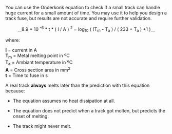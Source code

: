 You can use the Onderkonk equation to check if a small track can handle huge current for a small amount of time.
You may use it to help you design a track fuse, but results are not accurate and require further validation.

<center>__8.9 * 10 <sup>-6</sup> * t * ( I / A ) <sup>2</sup>  = log<sub>10</sub> ( (T<sub>m</sub> - T<sub>a</sub> ) / ( 233 + T<sub>a</sub>  ) +1 )__</center>

where: 

__I__ = current in A  
__T<sub>m</sub>__ = Metal melting point in ºC  
__T<sub>a</sub>__ = Ambiant temperature in ºC  
__A__ = Cross section area in mm<sup>2</sup>  
__t__ = Time to fuse in s



A real track __always__ melts later than the prediction with this equation because:

- The equation assumes no heat dissipation at all.

- The equation does not predict when a track got molten, but predicts the onset of melting.

- The track might never melt.
